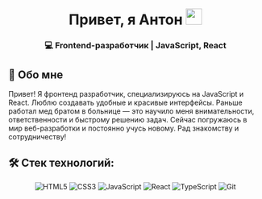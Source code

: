 <h1 align="center">Привет, я Антон</a> 
<img src="https://github.com/blackcater/blackcater/raw/main/images/Hi.gif" height="32"/></h1>
<h3 align="center">💻 Frontend-разработчик | JavaScript, React</h3>

## 👋 Обо мне
Привет! Я фронтенд разработчик, специализируюсь на JavaScript и React. Люблю создавать удобные и красивые интерфейсы. Раньше работал мед братом в больнице — это научило меня внимательности, ответственности и быстрому решению задач. Сейчас погружаюсь в мир веб-разработки и постоянно учусь новому. Рад знакомству и сотрудничеству!

## 🛠️ Стек технологий:
<p align="center">
    <img alt="HTML5" src="https://img.shields.io/badge/HTML5-E34F26?style=for-the-badge&logo=html5&logoColor=white" />
    <img alt="CSS3" src="https://img.shields.io/badge/CSS3-1572B6?style=for-the-badge&logo=css3&logoColor=white" />
    <img alt="JavaScript" src="https://img.shields.io/badge/JavaScript-F7DF1E?style=for-the-badge&logo=javascript&logoColor=black" />
    <img alt="React" src="https://img.shields.io/badge/React-20232A?style=for-the-badge&logo=react&logoColor=#61DAFB" />
    <img alt="TypeScript" src="https://img.shields.io/badge/TypeScript-3178C6?style=for-the-badge&logo=typescript&logoColor=white" />
    <img alt="Git" src="https://img.shields.io/badge/Git-F05032?style=for-the-badge&logo=git&logoColor=white" />
</p>

